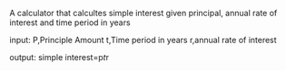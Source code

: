 A calculator that calcultes simple interest given principal, annual rate of interest and time period in years

input:
  P,Principle Amount
  t,Time period in years
  r,annual rate of interest

  output:
    simple interest=p*t*r
